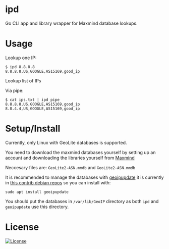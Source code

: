 # ipd

Go CLI app and library wrapper for Maxmind database lookups.

# Usage

Lookup one IP:

```shell
$ ipd 8.8.8.8
8.8.8.8,US,GOOGLE,AS15169,good_ip
```

Lookup list of IPs

Via pipe:

```shell
$ cat ips.txt | ipd pipe 
8.8.8.8,US,GOOGLE,AS15169,good_ip
8.8.4.4,US,GOOGLE,AS15169,good_ip
```

# Setup/Install

Currently, only Linux with GeoLite databases is supported. 

You need to download the maxmind databases yourself by setting up an account and downloading the libraries 
yourself from [Maxmind](https://dev.maxmind.com/geoip/geoip2/geolite2/)

Neccesary files are: `GeoLite2-ASN.mmdb` and `GeoLite2-ASN.mmdb`

It is recommended to manage the databases with [geoipupdate](https://github.com/maxmind/geoipupdate) it is currently in
[this contrib debian repos](https://packages.debian.org/buster/geoipupdate) so you can install with:

```shell
sudo apt install geoipupdate
```

You should put the databases in `/var/lib/GeoIP` directory as both `ipd` and `geoipupdate` use this directory. 

# License

[![License](https://img.shields.io/badge/License-BSD%203--Clause-blue.svg)](https://opensource.org/licenses/BSD-3-Clause)